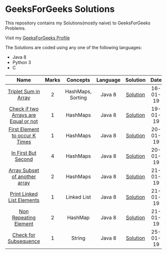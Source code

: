 # GeeksForGeeks Solutions
<p>This repository contains my Solutions(mostly naive) to GeeksForGeeks Problems.</p>
<p>Visit my <a href="https://auth.geeksforgeeks.org/user/Shivaansh%20Agarwal/practice/" rel="nofollow">GeeksForGeeks Profile</a></p>
The Solutions are coded using any one of the following languages:
<ul>
  <li>Java 8</li>
  <li>Python 3</li>
  <li>C</li>
</ul>
<table>
  <thead>
    <tr>
      <th align="center">Name</th>
      <th align="center">Marks</th>
      <th align="center">Concepts</th>
      <th align="center">Language</th>
      <th align="center">Solution</th>
      <th align="center">Date</th>
    </tr>
  </thead>
  <tr>
    <td align="center"><a href="https://practice.geeksforgeeks.org/problems/triplet-sum-in-array/0/?track=sorting-interview">Triplet Sum in Array</a></td> 
    <td align="center">2</td>
    <td align="center">HashMaps, Sorting</td>
    <td align="center">Java 8</td>
    <td align="center"><a href="https://ide.geeksforgeeks.org/OxdEMAgp2x">Solution</a></td>
    <td align="center">16-01-19</td>
  </tr>
  <tr>
    <td align="center"><a href="https://practice.geeksforgeeks.org/problems/check-if-two-arrays-are-equal-or-not/0/?track=hashing-interview">Check if two Arrays are Equal or not</a></td> 
    <td align="center">1</td>
    <td align="center">HashMaps</td>
    <td align="center">Java 8</td>
    <td align="center"><a href="https://ide.geeksforgeeks.org/mt5B4k7Qoe">Solution</a></td>
    <td align="center">19-01-19</td>
  </tr>
  <tr>
    <td align="center"><a href="https://practice.geeksforgeeks.org/problems/first-element-to-occur-k-times/0/?track=hashing-interview">First Element to occur K Times</a></td> 
    <td align="center">1</td>
    <td align="center">HashMaps</td>
    <td align="center">Java 8</td>
    <td align="center"><a href="https://ide.geeksforgeeks.org/Jy6Dtowqyt">Solution</a></td>
    <td align="center">20-01-19</td>
  </tr>
  <tr>
    <td align="center"><a href="https://practice.geeksforgeeks.org/problems/in-first-but-second/0/?track=hashing-interview">In First But Second</a></td> 
    <td align="center">4</td>
    <td align="center">HashMaps</td>
    <td align="center">Java 8</td>
    <td align="center"><a href="https://ide.geeksforgeeks.org/6WRfag7DOz">Solution</a></td>
    <td align="center">20-01-19</td>
  </tr>
  <tr>
    <td align="center"><a href="https://practice.geeksforgeeks.org/problems/array-subset-of-another-array/0/?track=hashing-interview">Array Subset of another array</a></td> 
    <td align="center">2</td>
    <td align="center">HashMaps</td>
    <td align="center">Java 8</td>
    <td align="center"><a href="https://ide.geeksforgeeks.org/jUr1GsYtvy">Solution</a></td>
    <td align="center">21-01-19</td>
  </tr>
  <tr>
    <td align="center"><a href="https://practice.geeksforgeeks.org/problems/print-linked-list-elements/1">Print Linked List Elements</a></td> 
    <td align="center">1</td>
    <td align="center">Linked List</td>
    <td align="center">Java 8</td>
    <td align="center"><a href="https://ide.geeksforgeeks.org/vMzo9jNzsy">Solution</a></td>
    <td align="center">21-01-19</td>
  </tr>
  <tr>
    <td align="center"><a href="https://practice.geeksforgeeks.org/problems/non-repeating-element/0/?track=hashing-interview">Non Repeating Element</a></td> 
    <td align="center">2</td>
    <td align="center">HashMap</td>
    <td align="center">Java 8</td>
    <td align="center"><a href="https://ide.geeksforgeeks.org/tGsprUN5Li">Solution</a></td>
    <td align="center">21-01-19</td>
  </tr>
  <tr>
    <td align="center"><a href="https://practice.geeksforgeeks.org/problems/check-for-subsequence/0/?track=string-interview">Check for Subsequence</a></td> 
    <td align="center">1</td>
    <td align="center">String</td>
    <td align="center">Java 8</td>
    <td align="center"><a href="https://ide.geeksforgeeks.org/Shu3Gmi4qY">Solution</a></td>
    <td align="center">25-01-19</td>
  </tr>
</table>
